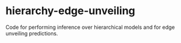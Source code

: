 # hierarchy-edge-unveiling
Code for performing inference over hierarchical models and for edge unveiling predictions.
